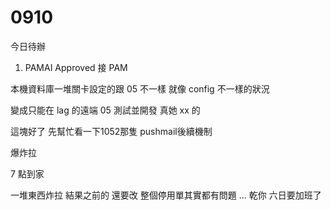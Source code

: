 # 0910

今日待辦

1. PAMAI Approved 接 PAM

本機資料庫一堆關卡設定的跟 05 不一樣 就像 config 不一樣的狀況

變成只能在 lag 的遠端 05 測試並開發 真她 xx 的

這塊好了 先幫忙看一下1052那隻 pushmail後續機制

爆炸拉

7 點到家

一堆東西炸拉 結果之前的 還要改 整個停用單其實都有問題 ... 乾你 六日要加班了